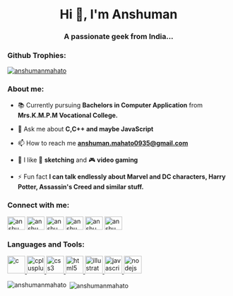 <h1 align="center">Hi 👋, I'm Anshuman</h1>
<h3 align="center">A passionate geek from India...</h3>

<h3 align="left">Github Trophies:</h3>
<p align="left"> <a href="https://github.com/ryo-ma/github-profile-trophy"><img src="https://github-profile-trophy.vercel.app/?username=anshumanmahato" alt="anshumanmahato" /></a> </p>

<h3 align="left">About me:</h3>

- 📚 Currently pursuing **Bachelors in Computer Application** from **Mrs.K.M.P.M Vocational College.**

- 💬 Ask me about **C,C++ and maybe JavaScript**

- 📫 How to reach me **anshuman.mahato0935@gmail.com**

- 🤗 I like 🎨 **sketching** and 🎮 **video gaming**

- ⚡ Fun fact **I can talk endlessly about Marvel and DC characters, Harry Potter, Assassin's Creed and similar stuff.**

<h3 align="left">Connect with me:</h3>
<p align="left">
<a href="https://linkedin.com/in/anshuman-mahato-15b74b1a9" target="blank"><img align="center" src="https://cdn.jsdelivr.net/npm/simple-icons@3.0.1/icons/linkedin.svg" alt="anshuman-mahato-15b74b1a9" height="30" width="40" /></a>
<a href="https://fb.com/anshuman.mahato.0935" target="blank"><img align="center" src="https://cdn.jsdelivr.net/npm/simple-icons@3.0.1/icons/facebook.svg" alt="anshuman.mahato.0935" height="30" width="40" /></a>
<a href="https://instagram.com/anshuman_mahato" target="blank"><img align="center" src="https://cdn.jsdelivr.net/npm/simple-icons@3.0.1/icons/instagram.svg" alt="anshuman_mahato" height="30" width="40" /></a>
<a href="https://www.codechef.com/users/anshuman0935" target="blank"><img align="center" src="https://cdn.jsdelivr.net/npm/simple-icons@3.1.0/icons/codechef.svg" alt="anshuman0935" height="30" width="40" /></a>
<a href="https://www.hackerrank.com/anshumanmahato" target="blank"><img align="center" src="https://cdn.jsdelivr.net/npm/simple-icons@3.0.1/icons/hackerrank.svg" alt="anshumanmahato" height="30" width="40" /></a>
<a href="https://www.leetcode.com/anshumanmahato" target="blank"><img align="center" src="https://cdn.jsdelivr.net/npm/simple-icons@3.0.1/icons/leetcode.svg" alt="anshumanmahato" height="30" width="40" /></a>
</p>

<h3 align="left">Languages and Tools:</h3>
<p align="left"> <a href="https://www.cprogramming.com/" target="_blank"> <img src="https://devicons.github.io/devicon/devicon.git/icons/c/c-original.svg" alt="c" width="40" height="40"/> </a> <a href="https://www.w3schools.com/cpp/" target="_blank"> <img src="https://devicons.github.io/devicon/devicon.git/icons/cplusplus/cplusplus-original.svg" alt="cplusplus" width="40" height="40"/> </a> <a href="https://www.w3schools.com/css/" target="_blank"> <img src="https://devicons.github.io/devicon/devicon.git/icons/css3/css3-original-wordmark.svg" alt="css3" width="40" height="40"/> </a> <a href="https://www.w3.org/html/" target="_blank"> <img src="https://devicons.github.io/devicon/devicon.git/icons/html5/html5-original-wordmark.svg" alt="html5" width="40" height="40"/> </a> <a href="https://www.adobe.com/in/products/illustrator.html" target="_blank"> <img src="https://www.vectorlogo.zone/logos/adobe_illustrator/adobe_illustrator-icon.svg" alt="illustrator" width="40" height="40"/> </a> <a href="https://developer.mozilla.org/en-US/docs/Web/JavaScript" target="_blank"> <img src="https://devicons.github.io/devicon/devicon.git/icons/javascript/javascript-original.svg" alt="javascript" width="40" height="40"/> </a> <a href="https://nodejs.org" target="_blank"> <img src="https://devicons.github.io/devicon/devicon.git/icons/nodejs/nodejs-original-wordmark.svg" alt="nodejs" width="40" height="40"/> </a> </p>

<p><img align="left" src="https://github-readme-stats.vercel.app/api/top-langs?username=anshumanmahato&show_icons=true&locale=en&layout=compact" alt="anshumanmahato" /></p>

<p>&nbsp;<img align="center" src="https://github-readme-stats.vercel.app/api?username=anshumanmahato&show_icons=true&locale=en" alt="anshumanmahato" /></p>